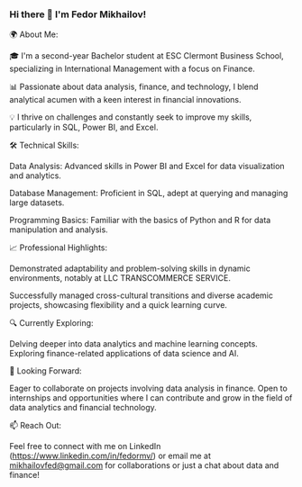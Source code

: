 ### Hi there 👋 I'm Fedor Mikhailov!
🌍 About Me:

🎓 I'm a second-year Bachelor student at ESC Clermont Business School, specializing in International Management with a focus on Finance.

📊 Passionate about data analysis, finance, and technology, I blend analytical acumen with a keen interest in financial innovations.

💡 I thrive on challenges and constantly seek to improve my skills, particularly in SQL, Power BI, and Excel.

🛠 Technical Skills:

Data Analysis: Advanced skills in Power BI and Excel for data visualization and analytics.

Database Management: Proficient in SQL, adept at querying and managing large datasets.

Programming Basics: Familiar with the basics of Python and R for data manipulation and analysis.

📈 Professional Highlights:

Demonstrated adaptability and problem-solving skills in dynamic environments, notably at LLC TRANSCOMMERCE SERVICE.

Successfully managed cross-cultural transitions and diverse academic projects, showcasing flexibility and a quick learning curve.

🔍 Currently Exploring:

Delving deeper into data analytics and machine learning concepts.
Exploring finance-related applications of data science and AI.

🤝 Looking Forward:

Eager to collaborate on projects involving data analysis in finance.
Open to internships and opportunities where I can contribute and grow in the field of data analytics and financial technology.

📫 Reach Out:

Feel free to connect with me on LinkedIn (https://www.linkedin.com/in/fedormv/) or email me at mikhailovfed@gmail.com for collaborations or just a chat about data and finance!

